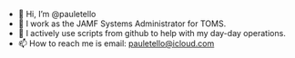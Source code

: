 - 👋 Hi, I’m @pauletello
- 👀 I work as the JAMF Systems Administrator for TOMS. 
- 🌱 I actively use scripts from github to help with my day-day operations. 
- 📫 How to reach me is email: pauletello@icloud.com

<!---
pauletello/pauletello is a ✨ special ✨ repository because its `README.md` (this file) appears on your GitHub profile.
You can click the Preview link to take a look at your changes.
--->
